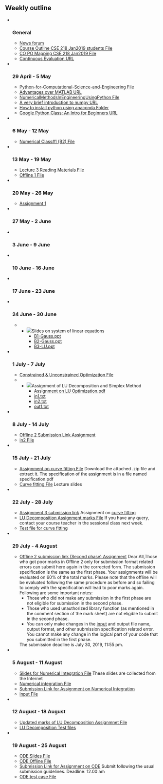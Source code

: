 <h2>Weekly outline</h2><ul><li><img width="1" height="1" src="..%5C..%5CJanuary%202018%5CCSE102%5Cfile%5Cspacer.gif" />
<img width="1" height="1" src="..%5C..%5CJanuary%202018%5CCSE102%5Cfile%5Cspacer.gif" />
<h3>General</h3>
<ul><li>
<a href="News%20forum">News forum</a>



</li><li>
<a href="file%5CCourse%20Outline%20CSE%20218%20Jan2019_students.docx">Course Outline CSE 218 Jan2019 students File</a>



</li><li>
<a href="file%5CCO_PO_Mapping_CSE_218_Jan2019.docx">CO PO Mapping CSE 218 Jan2019 File</a>



</li><li>
<a href="https://moodle.cse.buet.ac.bd/mod/url/view.php?id=5570">Continuous Evaluation URL</a>



</li></ul>
</li><li><img width="1" height="1" src="..%5C..%5CJanuary%202018%5CCSE102%5Cfile%5Cspacer.gif" />
<img width="1" height="1" src="..%5C..%5CJanuary%202018%5CCSE102%5Cfile%5Cspacer.gif" />
<h3>29 April - 5 May</h3>
<ul><li>
<a href="file%5CPython-for-Computational-Science-and-Engineering.pdf">Python-for-Computational-Science-and-Engineering File</a>



</li><li>
<a href="https://moodle.cse.buet.ac.bd/mod/url/view.php?id=5540">Advantages over MATLAB URL</a>



</li><li>
<a href="file%5CNumericalMethodsInEngineeringUsingPython.pdf">NumericalMethodsInEngineeringUsingPython File</a>



</li><li>
<a href="https://moodle.cse.buet.ac.bd/mod/url/view.php?id=5542">A very brief introduction to numpy URL</a>



</li><li>
<a href="How%20to%20install%20python%20using%20anaconda%20Folder">How to install python using anaconda Folder</a>



</li><li>
<a href="https://moodle.cse.buet.ac.bd/mod/url/view.php?id=5547">Google Python Class: An Intro for Beginners URL</a>



</li></ul>
</li><li><img width="1" height="1" src="..%5C..%5CJanuary%202018%5CCSE102%5Cfile%5Cspacer.gif" />
<img width="1" height="1" src="..%5C..%5CJanuary%202018%5CCSE102%5Cfile%5Cspacer.gif" />
<h3>6 May - 12 May</h3>
<ul><li>
<a href="file%5Cpython_Class%28B2%29.txt">Numerical Class#1 (B2) File</a>



</li></ul>
</li><li><img width="1" height="1" src="..%5C..%5CJanuary%202018%5CCSE102%5Cfile%5Cspacer.gif" />
<img width="1" height="1" src="..%5C..%5CJanuary%202018%5CCSE102%5Cfile%5Cspacer.gif" />
<h3>13 May - 19 May</h3>
<ul><li>
<a href="file%5CLecture%203.rar">Lecture 3 Reading Materials File</a>



</li><li>
<a href="file%5COffline_1.docx">Offline 1 File</a>



</li></ul>
</li><li><img width="1" height="1" src="..%5C..%5CJanuary%202018%5CCSE102%5Cfile%5Cspacer.gif" />
<img width="1" height="1" src="..%5C..%5CJanuary%202018%5CCSE102%5Cfile%5Cspacer.gif" />
<h3>20 May - 26 May</h3>
<ul><li>
<a href="Assignment%201">Assignment 1</a>



</li></ul>
</li><li><img width="1" height="1" src="..%5C..%5CJanuary%202018%5CCSE102%5Cfile%5Cspacer.gif" />
<img width="1" height="1" src="..%5C..%5CJanuary%202018%5CCSE102%5Cfile%5Cspacer.gif" />
<h3>27 May - 2 June</h3>
<ul></ul>
</li><li><img width="1" height="1" src="..%5C..%5CJanuary%202018%5CCSE102%5Cfile%5Cspacer.gif" />
<img width="1" height="1" src="..%5C..%5CJanuary%202018%5CCSE102%5Cfile%5Cspacer.gif" />
<h3>3 June - 9 June</h3>
<ul></ul>
</li><li><img width="1" height="1" src="..%5C..%5CJanuary%202018%5CCSE102%5Cfile%5Cspacer.gif" />
<img width="1" height="1" src="..%5C..%5CJanuary%202018%5CCSE102%5Cfile%5Cspacer.gif" />
<h3>10 June - 16 June</h3>
<ul></ul>
</li><li><img width="1" height="1" src="..%5C..%5CJanuary%202018%5CCSE102%5Cfile%5Cspacer.gif" />
<img width="1" height="1" src="..%5C..%5CJanuary%202018%5CCSE102%5Cfile%5Cspacer.gif" />
<h3>17 June - 23 June</h3>
<ul></ul>
</li><li><img width="1" height="1" src="..%5C..%5CJanuary%202018%5CCSE102%5Cfile%5Cspacer.gif" />
<img width="1" height="1" src="..%5C..%5CJanuary%202018%5CCSE102%5Cfile%5Cspacer.gif" />
<h3>24 June - 30 June</h3>
<ul><li>
<ul><li><img src="..%5C..%5CJuly%202018%5CCSE108%5CC%2B%2B%20Inheritance%20Solutions%20Folder%5Cfile%5Cfolder-24.png" />Slides on system of linear equations
<ul><li><a href="file%5CB1-Gauss.ppt">B1-Gauss.ppt</a></li><li><a href="file%5CB2-Gauss.ppt">B2-Gauss.ppt</a></li><li><a href="file%5CB3-LU.ppt">B3-LU.ppt</a></li></ul></li></ul>






</li></ul>
</li><li><img width="1" height="1" src="..%5C..%5CJanuary%202018%5CCSE102%5Cfile%5Cspacer.gif" />
<img width="1" height="1" src="..%5C..%5CJanuary%202018%5CCSE102%5Cfile%5Cspacer.gif" />
<h3>1 July - 7 July</h3>
<ul><li>
<a href="file%5COptimization.pptx">Constrained & Unconstrained Optimization File</a>



</li><li>
<ul><li><img src="..%5C..%5CJuly%202018%5CCSE108%5CC%2B%2B%20Inheritance%20Solutions%20Folder%5Cfile%5Cfolder-24.png" />Assignment of LU Decomposition and Simplex Method
<ul><li><a href="file%5CAssignment%20on%20LU%20%20Optimization.pdf">Assignment on LU  Optimization.pdf</a></li><li><a href="file%5Cin1.txt">in1.txt</a></li><li><a href="file%5Cin2.txt">in2.txt</a></li><li><a href="file%5Cout1.txt">out1.txt</a></li></ul></li></ul>






</li></ul>
</li><li><img width="1" height="1" src="..%5C..%5CJanuary%202018%5CCSE102%5Cfile%5Cspacer.gif" />
<img width="1" height="1" src="..%5C..%5CJanuary%202018%5CCSE102%5Cfile%5Cspacer.gif" />
<h3>8 July - 14 July</h3>
<ul><li>
<a href="Offline%202%20Submission%20Link%20Assignment">Offline 2 Submission Link Assignment</a>



</li><li>
<a href="file%5Cin2.txt">in2 File</a>



</li></ul>
</li><li><img width="1" height="1" src="..%5C..%5CJanuary%202018%5CCSE102%5Cfile%5Cspacer.gif" />
<img width="1" height="1" src="..%5C..%5CJanuary%202018%5CCSE102%5Cfile%5Cspacer.gif" />
<h3>15 July - 21 July</h3>
<ul><li>
<a href="file%5CAssignment%20on%20curve%20fitting.zip">Assignment on curve fitting File</a>
Download the attached .zip file and extract it. The specification of the assignment is in a file named specification.pdf





</li><li>
<a href="file%5Ccurve_fitting.ppt">Curve fitting File</a>
Lecture slides





</li></ul>
</li><li><img width="1" height="1" src="..%5C..%5CJanuary%202018%5CCSE102%5Cfile%5Cspacer.gif" />
<img width="1" height="1" src="..%5C..%5CJanuary%202018%5CCSE102%5Cfile%5Cspacer.gif" />
<h3>22 July - 28 July</h3>
<ul><li>
<a href="Assignment%203%20submission%20link">Assignment 3 submission link</a>
Assignment on <a href="file%5Ccurve_fitting.ppt">curve fitting</a>





</li><li>
<a href="file%5CLU%20Decomposition%20Assignment%20marks.pdf">LU Decomposition Assignment marks File</a>
If you have any query, contact your course teacher in the sessional class next week.





</li><li>
<a href="file%5Cdata.txt">Test file for curve fitting</a>



</li></ul>
</li><li><img width="1" height="1" src="..%5C..%5CJanuary%202018%5CCSE102%5Cfile%5Cspacer.gif" />
<img width="1" height="1" src="..%5C..%5CJanuary%202018%5CCSE102%5Cfile%5Cspacer.gif" />
<h3>29 July - 4 August</h3>
<ul><li>
<a href="Offline%202%20submission%20link%20%28Second%20phase%29%20Assignment">Offline 2 submission link (Second phase) Assignment</a>
Dear All,Those who got poor marks in Offline 2 only for submission format related errors can submit here again in the corrected form. The submission specification is the same as the first phase. Your assignments will be evaluated on 60% of the total marks. Please note that the offline will be evaluated following the same procedure as before and so failing to comply with the specification will lead to poor marks again. Following are some important notes:<ul><li>Those who did not make any submission in the first phase are not eligible for submission in the second phase.</li><li>Those who used unauthorized library function (as mentioned in the comment section of the mark sheet) are not eligible to submit in the second phase.</li><li>You can only make changes in the <a href="file%5Cinput.txt">input</a> and output file name, output format, and other submission specification related error. You cannot make any change in the logical part of your code that you submitted in the first phase.</li></ul>The submission deadline is July 30, 2019, 11:55 pm.<br />





</li></ul>
</li><li><img width="1" height="1" src="..%5C..%5CJanuary%202018%5CCSE102%5Cfile%5Cspacer.gif" />
<img width="1" height="1" src="..%5C..%5CJanuary%202018%5CCSE102%5Cfile%5Cspacer.gif" />
<h3>5 August - 11 August</h3>
<ul><li>
<a href="file%5CCh21-integration.pdf">Slides for Numerical Integration File</a>
These slides are collected from the Internet





</li><li>
<a href="file%5CNumerical%20integration.zip">Numerical integration File</a>



</li><li>
<a href="Submission%20Link%20for%20Assignment%20on%20Numerical%20Integration">Submission Link for Assignment on Numerical Integration</a>



</li><li>
<a href="file%5Cinput.txt">input File</a>



</li></ul>
</li><li><img width="1" height="1" src="..%5C..%5CJanuary%202018%5CCSE102%5Cfile%5Cspacer.gif" />
<img width="1" height="1" src="..%5C..%5CJanuary%202018%5CCSE102%5Cfile%5Cspacer.gif" />
<h3>12 August - 18 August</h3>
<ul><li>
<a href="file%5CLU%20Decomposition%20Assignment%20marks_V2.0.pdf">Updated marks of LU Decomposition Assignmnet File</a>



</li><li>
<a href="file%5CLU_Decomposition_Test_Data.zip">LU Decomposition Test files</a>



</li></ul>
</li><li><img width="1" height="1" src="..%5C..%5CJanuary%202018%5CCSE102%5Cfile%5Cspacer.gif" />
<img width="1" height="1" src="..%5C..%5CJanuary%202018%5CCSE102%5Cfile%5Cspacer.gif" />
<h3>19 August - 25 August</h3>
<ul><li>
<a href="file%5CODE%20slides.zip">ODE Slides File</a>



</li><li>
<a href="file%5Coffline_on_ODE.pdf">ODE Offline File</a>



</li><li>
<a href="Submission%20Link%20for%20Assignment%20on%20ODE">Submission Link for Assignment on ODE</a>
Submit following the usual submission guidelines. Deadline: 12.00 am





</li><li>
<a href="file%5CODE_test_case.txt">ODE test case File</a>



</li></ul>
</li></ul>
